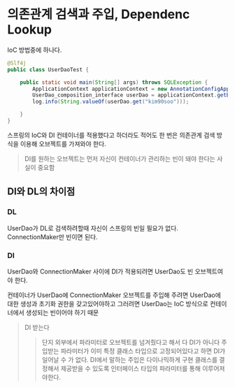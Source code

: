 # 의존관계 검색과 주입, Dependenc Lookup
IoC 방법중에 하나다. 
```java
@Slf4j
public class UserDaoTest {

	public static void main(String[] args) throws SQLException {
		ApplicationContext applicationContext = new AnnotationConfigApplicationContext(DaoFactory.class);
		UserDao_composition_interface userDao = applicationContext.getBean("userDao", UserDao_composition_interface.class);
		log.info(String.valueOf(userDao.get("kim90soo")));

	}
}
```

스프링의 IoC와 DI 컨테이너를 적용했다고 하더라도 적어도 한 번은 의존관계 검색 방식을 이용해 오브젝트를 가져와야 한다.
> DI를 원하는 오브젝트는 먼저 자신이 컨테이너가 관리하는 빈이 돼야 한다는 사실이 중요함

## DI와 DL의 차이점

### DL 
UserDao가 DL로 검색하려할때 자신이 스프링의 빈일 필요가 없다. ConnectionMaker만 빈이면 된다. 
### DI 
UserDao와 ConnectionMaker 사이에 DI가 적용되려면 UserDao도 빈 오브젝트여야 한다.

컨테이너가 UserDao에 ConnectionMaker 오브젝트를 주입해 주려면 UserDao에 대한 생성과 초기화 권한을 갖고있어야하고
그러려면 UserDao는 IoC 방식으로 컨테이너에서 생성되는 빈이어야 하기 때문

> DI 받는다
>> 단지 외부에서 파라미터로 오브젝트를 넘겨줬다고 해서 다 DI가 아니다
>> 주입받는 파라미터가 이미 특정 클래스 타입으로 고정되어있다고 하면 DI가 일어날 수 가 없다.
>> DI에서 말하는 주입은 다이나믹하게 구현 클래스를 결정해서 제공받을 수 있도록 인터페이스 타입의 파라미터를 통해
>> 이루어져야한다.
>>
>> 


